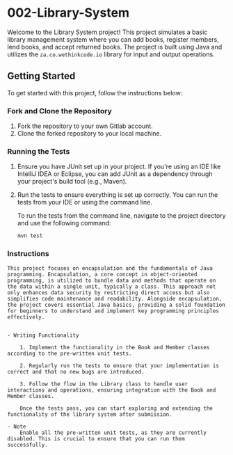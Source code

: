 # 002-Library-System


Welcome to the Library System project! This project simulates a basic library management system where you can add books, register members, lend books, and accept returned books. The project is built using Java and utilizes the `za.co.wethinkcode.io` library for input and output operations.

## Getting Started

To get started with this project, follow the instructions below:

### Fork and Clone the Repository

1. Fork the repository to your own Gitlab account.
2. Clone the forked repository to your local machine.

### Running the Tests

1. Ensure you have JUnit set up in your project. If you're using an IDE like IntelliJ IDEA or Eclipse, you can add JUnit as a dependency through your project's build tool (e.g., Maven).

2. Run the tests to ensure everything is set up correctly. You can run the tests from your IDE or using the command line.

    To run the tests from the command line, navigate to the project directory and use the following command:

    ```bash
    mvn test
    ```

### Instructions

    This project focuses on encapsulation and the fundamentals of Java programming. Encapsulation, a core concept in object-oriented programming, is utilized to bundle data and methods that operate on the data within a single unit, typically a class. This approach not only enhances data security by restricting direct access but also simplifies code maintenance and readability. Alongside encapsulation, the project covers essential Java basics, providing a solid foundation for beginners to understand and implement key programming principles effectively.


    - Writing Functionality

        1. Implement the functionality in the Book and Member classes according to the pre-written unit tests.

        2. Regularly run the tests to ensure that your implementation is correct and that no new bugs are introduced.

        3. Follow the flow in the Library class to handle user interactions and operations, ensuring integration with the Book and Member classes.

        Once the tests pass, you can start exploring and extending the functionality of the library system after submission.

    - Note
        Enable all the pre-written unit tests, as they are currently disabled. This is crucial to ensure that you can run them successfully.
